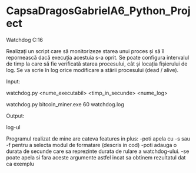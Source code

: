 # CapsaDragosGabrielA6_Python_Project
 Watchdog C:16
 
Realizați un script care să monitorizeze starea unui proces și să îl repornească dacă execuția
acestuia s-a oprit. Se poate configura intervalul de timp la care să fie verificată starea
procesului, cât și locația fișierului de log. Se va scrie în log orice modificare a stării procesului
(dead / alive).

Input:

watchdog.py <nume_executabil> <timp_in_secunde> <nume_log>

watchdog.py bitcoin_miner.exe 60 watchdog.log

Output:

log-ul

Programul realizat de mine are cateva features in plus: 
-poti apela cu -s sau -f pentru a selecta modul de formatare (descris in cod)
-poti adauga o durata de secunde care sa reprezinte durata de rulare a watchdog-ului.
-se poate apela si fara aceste argumente astfel incat sa obtinem rezultatul dat ca exemplu
